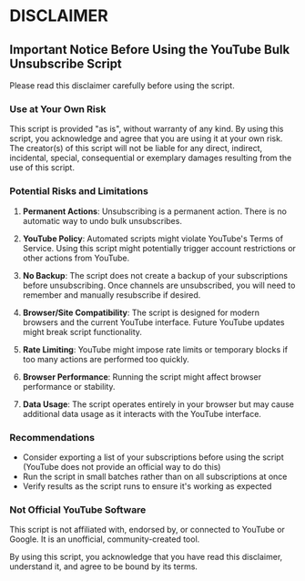# DISCLAIMER

## Important Notice Before Using the YouTube Bulk Unsubscribe Script

Please read this disclaimer carefully before using the script.

### Use at Your Own Risk

This script is provided "as is", without warranty of any kind. By using this script, you acknowledge and agree that you are using it at your own risk. The creator(s) of this script will not be liable for any direct, indirect, incidental, special, consequential or exemplary damages resulting from the use of this script.

### Potential Risks and Limitations

1. **Permanent Actions**: Unsubscribing is a permanent action. There is no automatic way to undo bulk unsubscribes.

2. **YouTube Policy**: Automated scripts might violate YouTube's Terms of Service. Using this script might potentially trigger account restrictions or other actions from YouTube.

3. **No Backup**: The script does not create a backup of your subscriptions before unsubscribing. Once channels are unsubscribed, you will need to remember and manually resubscribe if desired.

4. **Browser/Site Compatibility**: The script is designed for modern browsers and the current YouTube interface. Future YouTube updates might break script functionality.

5. **Rate Limiting**: YouTube might impose rate limits or temporary blocks if too many actions are performed too quickly.

6. **Browser Performance**: Running the script might affect browser performance or stability.

7. **Data Usage**: The script operates entirely in your browser but may cause additional data usage as it interacts with the YouTube interface.

### Recommendations

- Consider exporting a list of your subscriptions before using the script (YouTube does not provide an official way to do this)
- Run the script in small batches rather than on all subscriptions at once
- Verify results as the script runs to ensure it's working as expected

### Not Official YouTube Software

This script is not affiliated with, endorsed by, or connected to YouTube or Google. It is an unofficial, community-created tool.

By using this script, you acknowledge that you have read this disclaimer, understand it, and agree to be bound by its terms.

